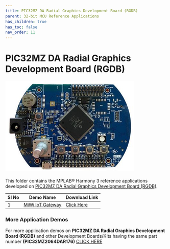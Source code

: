 ```yaml
---
title: PIC32MZ DA Radial Graphics Development Board (RGDB)
parent: 32-bit MCU Reference Applications
has_children: true
has_toc: false
nav_order: 11
---
```

# PIC32MZ DA Radial Graphics Development Board (RGDB)
<h4 align="left"> <img src = "image.jpg"> </h4>

This folder contains the MPLAB® Harmony 3 reference applications developed on [PIC32MZ DA Radial Graphics Development Board (RGDB)](https://ww1.microchip.com/downloads/aemDocuments/documents/MCU32/ProductDocuments/UserGuides/PIC32MZ-DA-Radial-Graphics-Board-User-Guide-DS70005515.pdf).

|SI No| Demo Name | Download Link |
| --- | --- | -- |
| 1 | [MiWi IoT Gateway](./pic32mzda_miwi_iot/readme.md) | [Click Here](https://github.com/Microchip-MPLAB-Harmony/reference_apps/releases/latest/download/pic32mzda_miwi_iot.zip) |


### More Application Demos

For more application demos on **PIC32MZ DA Radial Graphics Development Board (RGDB)** and other Development Boards/Kits having the same part number **(PIC32MZ2064DAR176)** <a href="https://mplab-discover.microchip.com/v1/itemtype/com.microchip.ide.project?s0=PIC32MZ2064DAR176" target="_blank"> CLICK HERE </a>
